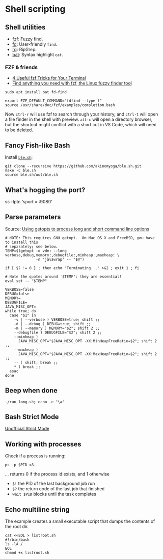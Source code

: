 # Shell scripting

<!-- toc -->

## Shell utilities

* [fzf](https://github.com/junegunn/fzf): Fuzzy find.
* [fd](https://github.com/sharkdp/fd): User-friendly `find`.
* [rg](https://github.com/BurntSushi/ripgrep): RipGrep.
* [bat](https://github.com/sharkdp/bat): Syntax highlight `cat`.

### FZF & friends

* [4 Useful fzf Tricks for Your Terminal](https://pragmaticpineapple.com/four-useful-fzf-tricks-for-your-terminal/)
* [Find anything you need with fzf, the Linux fuzzy finder tool](https://www.redhat.com/sysadmin/fzf-linux-fuzzy-finder)

```shell title="Install components"
sudo apt install bat fd-find
```

```shell title="Add to .bashrc"
export FZF_DEFAULT_COMMAND="fdfind --type f"
source /usr/share/doc/fzf/examples/completion.bash
```

Now `ctrl-r` will use fzf to search through your history, and `ctrl-t` will open a file finder in the shell with
preview. `alt-c` will open a directory browser, but the shortcut might conflict with a short cut in VS Code, which will
need to be deleted.

## Fancy Fish-like Bash

Install [`ble.sh`](https://github.com/akinomyoga/ble.sh):

```shell
git clone --recursive https://github.com/akinomyoga/ble.sh.git
make -C ble.sh
source ble.sh/out/ble.sh
```

## What's hogging the port?

ss  -lptn 'sport = :9080'

## Parse parameters

Source: [Using getopts to process long and short command line options](https://stackoverflow.com/a/7948533/511976)

```shell
# NOTE: This requires GNU getopt.  On Mac OS X and FreeBSD, you have to install this
# separately; see below.
TEMP=$(getopt -o vdm: --long verbose,debug,memory:,debugfile:,minheap:,maxheap: \
              -n 'javawrap' -- "$@")

if [ $? != 0 ] ; then echo "Terminating..." >&2 ; exit 1 ; fi

# Note the quotes around '$TEMP': they are essential!
eval set -- "$TEMP"

VERBOSE=false
DEBUG=false
MEMORY=
DEBUGFILE=
JAVA_MISC_OPT=
while true; do
  case "$1" in
    -v | --verbose ) VERBOSE=true; shift ;;
    -d | --debug ) DEBUG=true; shift ;;
    -m | --memory ) MEMORY="$2"; shift 2 ;;
    --debugfile ) DEBUGFILE="$2"; shift 2 ;;
    --minheap )
      JAVA_MISC_OPT="$JAVA_MISC_OPT -XX:MinHeapFreeRatio=$2"; shift 2 ;;
    --maxheap )
      JAVA_MISC_OPT="$JAVA_MISC_OPT -XX:MaxHeapFreeRatio=$2"; shift 2 ;;
    -- ) shift; break ;;
    * ) break ;;
  esac
done
```

## Beep when done

```shell
./run_long.sh; echo -e "\a"
```

## Bash Strict Mode

[Unofficial Strict Mode](http://redsymbol.net/articles/unofficial-bash-strict-mode/)

## Working with processes

Check if a process is running:

```shell
ps -p $PID >&-
```

... returns 0 if the process id exists, and 1 otherwise

* `$!` the PID of the last background job run
* `$?` the return code of the last job that finished
* `wait $PID` blocks until the task completes

## Echo multiline string

The example creates a small executable script that dumps the contents of the root dir.

<!--
```shell
IFS='' read -r -d '' SCRIPT <<"EOF"
#!/bin/bash
ls -lA /
EOF

echo "$SCRIPT" > listroot.sh
chmod +x listroot.sh
```

or ..
-->
```shell
cat <<EOL > listroot.sh
#!/bin/bash
ls -lA /
EOL
chmod +x listroot.sh
```
